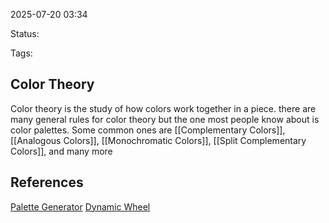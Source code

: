 2025-07-20 03:34

Status:

Tags:

## Color Theory
Color theory is the study of how colors work together in a piece. there are many general rules for color theory but the one most people know about is color palettes. Some common ones are [[Complementary Colors]], [[Analogous Colors]], [[Monochromatic Colors]], [[Split Complementary Colors]], and many more


## References
[Palette Generator](https://coolors.co/)
[Dynamic Wheel](https://color.adobe.com/create/color-wheel)
